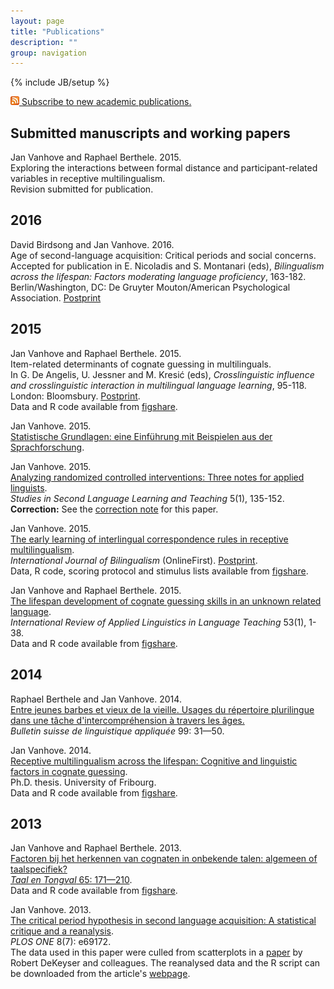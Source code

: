```yaml
---
layout: page
title: "Publications"
description: ""
group: navigation
---
```

{% include JB/setup %}

<p><a href="paperfeed.xml"><img src="/figs/feed.png" alt="Feed"/>&nbsp;Subscribe to new academic publications.</a></p>

## Submitted manuscripts and working papers

Jan Vanhove and Raphael Berthele. 2015.  
Exploring the interactions between formal distance and participant-related variables in receptive multilingualism.  
Revision submitted for publication.

## 2016


David Birdsong and Jan Vanhove. 2016.  
Age of second-language acquisition: Critical periods and social concerns.  
Accepted for publication in E. Nicoladis and S. Montanari (eds), _Bilingualism across the lifespan: Factors moderating language proficiency_, 163-182. Berlin/Washington, DC: De Gruyter Mouton/American Psychological Association. [Postprint](http://homeweb.unifr.ch/VanhoveJ/Pub/papers/AgeofSLA.pdf)
				


## 2015

Jan Vanhove and Raphael Berthele. 2015.  
Item-related determinants of cognate guessing in multilinguals.  
In G. De Angelis, U. Jessner and M. Kresić (eds), _Crosslinguistic influence and crosslinguistic interaction in multilingual language learning_, 95-118. London: Bloomsbury. [Postprint](http://homeweb.unifr.ch/VanhoveJ/Pub/papers/ItemRelatedDeterminants.pdf).  
Data and R code available from [figshare](http://dx.doi.org/10.6084/m9.figshare.763246).

Jan Vanhove. 2015.  
[Statistische Grundlagen: eine Einführung mit Beispielen aus der Sprachforschung](statintro.html).

Jan Vanhove. 2015.  
[Analyzing randomized controlled interventions: Three notes for applied linguists](http://www.ssllt.amu.edu.pl/images/vol.5.no.1/SSLLT%205%281%29%20135-152%20Vanhove.pdf).  
_Studies in Second Language Learning and Teaching_ 5(1), 135-152.  
**Correction:** See the [correction note](/design/2016/02/16/cluster-randomisation-correction) for this paper.

Jan Vanhove. 2015.  
[The early learning of interlingual correspondence rules in receptive multilingualism](http://dx.doi.org/10.1177/1367006915573338).  
_International Journal of Bilingualism_ (OnlineFirst). [Postprint](http://homeweb.unifr.ch/VanhoveJ/Pub/papers/Vanhove_CorrespondenceRules.pdf).  
Data, R code, scoring protocol and stimulus lists available from [figshare](http://hdl.handle.net/10.6084/m9.figshare.1291191).

Jan Vanhove and Raphael Berthele. 2015.  
[The lifespan development of cognate guessing skills in an unknown related language](http://dx.doi.org/10.1515/iral-2015-0001).  
_International Review of Applied Linguistics in Language Teaching_ 53(1), 1-38.  
Data and R code available from [figshare](http://dx.doi.org/10.6084/m9.figshare.936924).
				
## 2014
			
Raphael Berthele and Jan Vanhove. 2014.  
[Entre jeunes barbes et vieux de la vieille. Usages du répertoire plurilingue dans une tâche d'intercompréhension à travers les âges.](https://doc.rero.ch/record/255776?ln=en)  
_Bulletin suisse de linguistique appliquée_ 99: 31—50.

Jan Vanhove. 2014.  
[Receptive multilingualism across the lifespan: Cognitive and linguistic factors in cognate guessing](http://ethesis.unifr.ch/theses/downloads.php?file=VanhoveJ.pdf).  
Ph.D. thesis. University of Fribourg.  
Data and R code available from [figshare](http://dx.doi.org/10.6084/m9.figshare.795286).

## 2013

Jan Vanhove and Raphael Berthele. 2013.  
[Factoren bij het herkennen van cognaten in onbekende talen: algemeen of taalspecifiek?](http://homeweb.unifr.ch/VanhoveJ/Pub/papers/Cog4Talen/FactorenCognaatherkenning.pdf)  
[_Taal en Tongval_ 65: 171—210](http://dx.doi.org/10.5117/TET2013.2.VANH).  
Data and R code available from [figshare](http://dx.doi.org/10.6084/m9.figshare.1063422).

Jan Vanhove. 2013.  
[The critical period hypothesis in second language acquisition: A statistical critique and a reanalysis](http://dx.doi.org/10.1371/journal.pone.0069172).  
_PLOS ONE_ 8(7): e69172.  
The data used in this paper were culled from scatterplots in a [paper](http://dx.doi.org/10.1017/S0142716410000056) by Robert DeKeyser and colleagues. The reanalysed data and the R script can be downloaded from the article's [webpage](http://dx.doi.org/10.1371/journal.pone.0069172).
